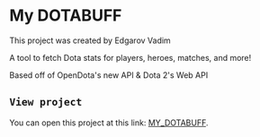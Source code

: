# My DOTABUFF

This project was created by Edgarov Vadim

A tool to fetch Dota stats for players, heroes, matches, and more!

Based off of OpenDota's new API & Dota 2's Web API

## `View project`

You can open this project at this link: [MY_DOTABUFF](http://localhost:3000).


